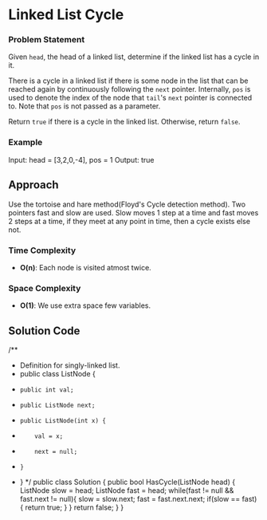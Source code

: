 # Linked List Cycle 

### Problem Statement
Given `head`, the head of a linked list, determine if the linked list has a cycle in it.

There is a cycle in a linked list if there is some node in the list that can be reached again by continuously following the `next` pointer. Internally, `pos` is used to denote the index of the node that `tail`'s `next` pointer is connected to. Note that `pos` is not passed as a parameter.

Return `true` if there is a cycle in the linked list. Otherwise, return `false`.

### Example
Input: head = [3,2,0,-4], pos = 1 Output: true

## Approach
Use the tortoise and hare method(Floyd's Cycle detection method). Two pointers fast and slow are used. Slow moves 1 step at a time and fast moves 2 steps at a time, if they meet at any point in time, then a cycle exists else not.

### Time Complexity
- **O(n)**: Each node is visited atmost twice.
### Space Complexity
- **O(1)**: We use extra space few variables.

## Solution Code
/**
 * Definition for singly-linked list.
 * public class ListNode {
 *     public int val;
 *     public ListNode next;
 *     public ListNode(int x) {
 *         val = x;
 *         next = null;
 *     }
 * }
 */
public class Solution {
    public bool HasCycle(ListNode head) {
        ListNode slow = head;
        ListNode fast = head;
        while(fast != null && fast.next != null){
            slow = slow.next;
            fast = fast.next.next;
            if(slow == fast){
                return true;
            }
        }
        return false;
    }
}